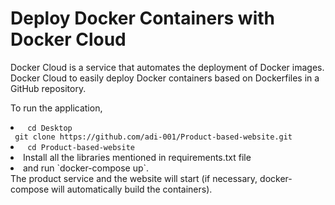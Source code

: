 # Deploy Docker Containers with Docker Cloud

Docker Cloud is a service that automates the deployment of Docker images.
Docker Cloud to easily deploy Docker containers based on Dockerfiles in a GitHub repository.


To run the application, 
<li> <code> cd Desktop </br> git clone https://github.com/adi-001/Product-based-website.git </code> </li>
<li> <code> cd Product-based-website </code> </li>
<li>Install all the libraries mentioned in requirements.txt file </li>
<li>and run `docker-compose up`.</li>
The product service and the website will start (if necessary, docker-compose will automatically build the containers).
